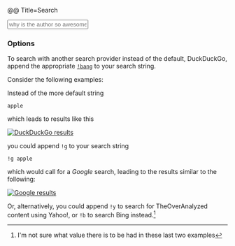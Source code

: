 @@ Title=Search  

<form method="get" id="search" action="http://duckduckgo.com/">
   <input type="hidden" name="sites"value="http://www.theoveranalyzed.net">
   <input type="hidden" name="kz" value="1"/>
   <input type="hidden" name="kc" value="1"/>
   <input type="hidden" name="kaf" value="1"/>
   <input type="hidden" name="kac" value="1"/>
   <input type="hidden" name="kh" value="1"/>
   <input type="hidden" name="kp" value="-1"/>
   <input type="hidden" name="k1" value="-1"/>
   <input type="text" name="q" placeholder="why is the author so awesome">
   <input type="submit" value="DuckDuckGo Search" style="visibility: hidden">
</form>

<h3>Options</h3>

To search with another search provider instead of the default, DuckDuckGo, append the appropriate [`!bang`][bang] to your search string.

Consider the following examples:

Instead of the more default string

```
apple
```

which leads to results like this

<a href="http://duckduckgo.com/?q=apple+site:theoveranalyzed.net"><img class="screenshot" src="http://d.pr/i/1htib+" alt="DuckDuckGo results"></a>

you could append `!g` to your search string

```
!g apple
```

which would call for a *Google* search, leading to the results similar to the following:

<a href="https://encrypted.google.com/search?hl=en&q=apple%20site%3Ahttp%3A%2F%2Fwww.theoveranalyzed.net"><img class="screenshot" src="http://d.pr/i/1bE2M+" alt="Google results"></a>

Or, alternatively, you could append `!y` to search for TheOverAnalyzed content using Yahoo!, or `!b` to search Bing instead.[^not]

</div>

[^not]: I'm not sure what value there is to be had in these last two examples

[bang]: https://duckduckgo.com/bang

